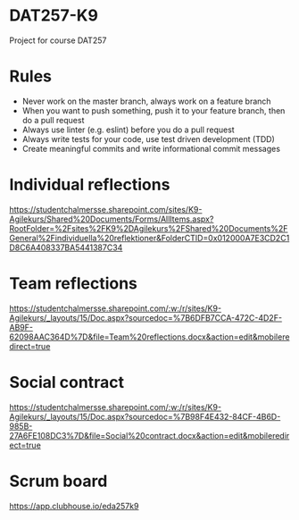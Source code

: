 # DAT257-K9
Project for course DAT257

# Rules
- Never work on the master branch, always work on a feature branch
- When you want to push something, push it to your feature branch, then do a pull request
- Always use linter (e.g. eslint) before you do a pull request
- Always write tests for your code, use test driven development (TDD)
- Create meaningful commits and write informational commit messages

# Individual reflections
https://studentchalmersse.sharepoint.com/sites/K9-Agilekurs/Shared%20Documents/Forms/AllItems.aspx?RootFolder=%2Fsites%2FK9%2DAgilekurs%2FShared%20Documents%2FGeneral%2Findividuella%20reflektioner&FolderCTID=0x012000A7E3CD2C1D8C6A408337BA5441387C34

# Team reflections
https://studentchalmersse.sharepoint.com/:w:/r/sites/K9-Agilekurs/_layouts/15/Doc.aspx?sourcedoc=%7B6DFB7CCA-472C-4D2F-AB9F-62098AAC364D%7D&file=Team%20reflections.docx&action=edit&mobileredirect=true

# Social contract
https://studentchalmersse.sharepoint.com/:w:/r/sites/K9-Agilekurs/_layouts/15/Doc.aspx?sourcedoc=%7B98F4E432-84CF-4B6D-985B-27A6FE108DC3%7D&file=Social%20contract.docx&action=edit&mobileredirect=true

# Scrum board
https://app.clubhouse.io/eda257k9